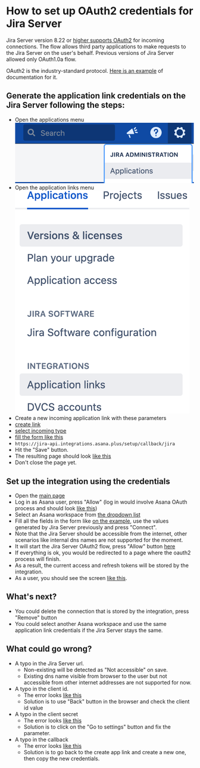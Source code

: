 # How to set up OAuth2 credentials for Jira Server

Jira Server version 8.22 or [higher supports OAuth2](https://jira.atlassian.com/browse/JRASERVER-43171) for incoming connections.
The flow allows third party applications to make requests to the Jira Server on the user's behalf.
Previous versions of Jira Server allowed only OAuth1.0a flow. 

OAuth2 is the industry-standard protocol. [Here is an example](https://oauth.net/2/)
of documentation for it.

## Generate the application link credentials on the Jira Server following the steps:

- Open the applications menu 
![applications menu](./assets/appsmenu.png)
- Open the application links menu
![application links menu](./assets/applinks.png)
- Сreate a new incoming application link with these parameters
- [create link](./assets/oauth2-03-application-link-create.png)
- [select incoming type](./assets/oauth2-04-application-link-incoming.png)
- [fill the form like this](./assets/oauth2-04-application-link-incoming.png)
- `https://jira-api.integrations.asana.plus/setup/callback/jira`
- Hit the "Save" button.
- The resulting page should look [like this](./assets/oauth2-06-credentials-example.png)
- Don't close the page yet.

## Set up the integration using the credentials

- Open the [main page](https://jira-api.integrations.asana.plus/setup)
- Log in as Asana user, press "Allow" (log in would involve Asana OAuth process and should look [like this](./assets/oauth2-07-login-to-Asana.png))
- Select an Asana workspace from [the dropdown list](./assets/oauth2-08-workspaces-dropdown-list.png) 
- Fill all the fields in the form like [on the example](./assets/oauth2-09-form-fill-example.png), use the values generated by Jira Server previously and press "Connect".
- Note that the Jira Server should be accessible from the internet, other scenarios like internal dns names are not supported for the moment. 
- It will start the Jira Server OAuth2 flow, press "Allow" button [here](./assets/oauth2-10-allow-on-jira-oauth.png)
- If everything is ok, you would be redirected to a page where the oauth2 process will finish.
- As a result, the current access and refresh tokens will be stored by the integration.
- As a user, you should see the screen [like this](./assets/oauth2-11-successful-example.png).

## What's next?

- You could delete the connection that is stored by the integration, press "Remove" button
- You could select another Asana workspace and use the same application link credentials if the Jira Server stays the same.

## What could go wrong?

- A typo in the Jira Server url.
  - Non-existing will be detected as "Not accessible" on save.
  - Existing dns name visible from browser to the user but not accessible from other internet addresses are not supported for now. 
- A typo in the client id.
  - The error looks [like this](./assets/oauth2-12-invalid-clientid.png)
  - Solution is to use "Back" button in the browser and check the client id value
- A typo in the client secret
  - The error looks [like this](./assets/oauth2-14-invalid-secret.png)
  - Solution is to click on the "Go to settings" button and fix the parameter.
- A typo in the callback
  - The error looks [like this](./assets/oauth2-13-invalid-callback.png)
  - Solution is to go back to the create app link and create a new one, then copy the new credentials.
